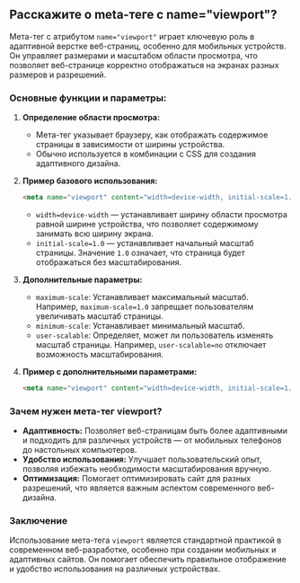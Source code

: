 ## Расскажите о meta-теге с name="viewport"?

Мета-тег с атрибутом `name="viewport"` играет ключевую роль в адаптивной верстке веб-страниц, особенно для мобильных устройств. Он управляет размерами и масштабом области просмотра, что позволяет веб-странице корректно отображаться на экранах разных размеров и разрешений.

### Основные функции и параметры:

1. **Определение области просмотра:**
   - Мета-тег указывает браузеру, как отображать содержимое страницы в зависимости от ширины устройства.
   - Обычно используется в комбинации с CSS для создания адаптивного дизайна.

2. **Пример базового использования:**
   ```html
   <meta name="viewport" content="width=device-width, initial-scale=1.0">
   ```
   - `width=device-width` — устанавливает ширину области просмотра равной ширине устройства, что позволяет содержимому занимать всю ширину экрана.
   - `initial-scale=1.0` — устанавливает начальный масштаб страницы. Значение `1.0` означает, что страница будет отображаться без масштабирования.

3. **Дополнительные параметры:**
   - `maximum-scale`: Устанавливает максимальный масштаб. Например, `maximum-scale=1.0` запрещает пользователям увеличивать масштаб страницы.
   - `minimum-scale`: Устанавливает минимальный масштаб.
   - `user-scalable`: Определяет, может ли пользователь изменять масштаб страницы. Например, `user-scalable=no` отключает возможность масштабирования.

4. **Пример с дополнительными параметрами:**
   ```html
   <meta name="viewport" content="width=device-width, initial-scale=1.0, maximum-scale=1.0, user-scalable=no">
   ```

### Зачем нужен мета-тег viewport?
- **Адаптивность:** Позволяет веб-страницам быть более адаптивными и подходить для различных устройств — от мобильных телефонов до настольных компьютеров.
- **Удобство использования:** Улучшает пользовательский опыт, позволяя избежать необходимости масштабирования вручную.
- **Оптимизация:** Помогает оптимизировать сайт для разных разрешений, что является важным аспектом современного веб-дизайна.

### Заключение
Использование мета-тега `viewport` является стандартной практикой в современном веб-разработке, особенно при создании мобильных и адаптивных сайтов. Он помогает обеспечить правильное отображение и удобство использования на различных устройствах.